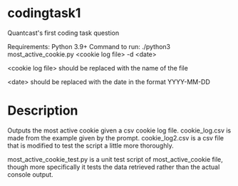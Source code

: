 # codingtask1
Quantcast's first coding task question

Requirements: Python 3.9+
Command to run: ./python3 most_active_cookie.py \<cookie log file\> -d \<date\> 
  
\<cookie log file\> should be replaced with the name of the file

\<date\> should be replaced with the date in the format YYYY-MM-DD

# Description

Outputs the most active cookie given a csv cookie log file. cookie_log.csv is made from the example given by the prompt.
cookie_log2.csv is a csv file that is modified to test the script a little more thoroughly.

most_active_cookie_test.py is a unit test script of most_active_cookie file, though more specifically it tests the data
retrieved rather than the actual console output.


